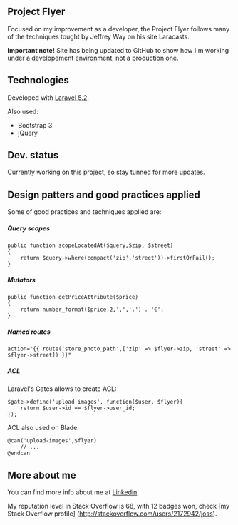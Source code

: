## Project Flyer

Focused on my improvement as a developer, the Project Flyer follows many of the techniques tought by Jeffrey Way on his site Laracasts.

**Important note!** Site has being updated to GitHub to show how I'm working under a developement environment, not a production one.

## Technologies

Developed with [Laravel 5.2](http://laravel.com/docs).

Also used:
- Bootstrap 3
- jQuery

## Dev. status

Currently working on this project, so stay tunned for more updates.

## Design patters and good practices applied

Some of good practices and techniques applied are:

##### Query scopes

```
public function scopeLocatedAt($query,$zip, $street)
{
    return $query->where(compact('zip','street'))->firstOrFail();
}
```

##### Mutators

```
public function getPriceAttribute($price)
{
    return number_format($price,2,',','.') . '€';
}
```

##### Named routes

```
action="{{ route('store_photo_path',['zip' => $flyer->zip, 'street' => $flyer->street]) }}"
```

##### ACL

Laravel's Gates allows to create ACL:

```
$gate->define('upload-images', function($user, $flyer){
    return $user->id == $flyer->user_id;
});
```

ACL also used on Blade:

```
@can('upload-images',$flyer)
    // ...
@endcan
```

## More about me

You can find more info about me at [Linkedin](http://es.linkedin.com/in/joseantoniocuenca).

My reputation level in Stack Overflow is 68, with 12 badges won, check [my Stack Overflow profile] (http://stackoverflow.com/users/2172942/joss).
